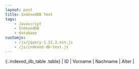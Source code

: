 ```yaml
---
layout: post
title: IndexedDB Test
tags:
    - Javascript
    - IndexedDB
    - database
customjs:
    - /js/jquery-1.11.2.min.js
    - /js/indexed-db-test.js
---
```


<div class="table-responsive" markdown="block">
{:.indexed_db_table .table}
| ID | Vorname | Nachname | Alter |

</div>